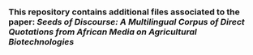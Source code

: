 ### This repository contains additional files associated to the paper: *Seeds of Discourse: A Multilingual Corpus of Direct Quotations from African Media on Agricultural Biotechnologies*



